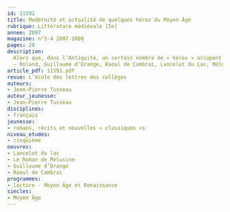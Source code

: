 ```yaml
---
id: 11591
title: Modernité et actualité de quelques héros du Moyen Âge
rubrique: Littérature médiévale [5e]
annee: 2007
magazine: n°3-4 2007-2008
pages: 20
description: 
  Alors que, dans l’Antiquité, un certain nombre de « héros » occupent une place intermédiaire entre les dieux et les humains, le héros médiéval relève sans ambiguïté de la catégorie humaine, même si, par sa naissance et son histoire personnelle, il est parfois auréolé d’un certain mystère (fils du diable comme Merlin, enlevé et élevé par une fée comme Lancelot) et de quelques particularités hors du commun. Les héros que nous propose la littérature médiévale ont pour caractéristiques d’être de haut rang, ancrés géographiquement dans un espace défini et, qu’ils soient inspirés ou non de personnages historiques réels, d’être porteurs ou révélateurs des valeurs de l’époque à laquelle ils apparaissent. S’ils ont survécu, c’est que, au moins partiellement, ils sont aussi révélateurs d’une problématique contemporaine. C’est à cette recherche que nous invitent quelques héros épiques ou courtois. Pour chacun d’eux, cet article s’efforce de dégager – l’ancrage géographique, les valeurs ou la problématique d’une époque, l’actualité de ces valeurs ou de cette problématique – 
  – Roland, Guillaume d’Orange, Raoul de Cambrai, Lancelot du Lac, Mélusine.
article_pdf: 11591.pdf
revue: L’école des lettres des collèges
auteurs:
- Jean-Pierre Tusseau
auteur_jeunesse:
- Jean-Pierre Tusseau
disciplines:
- français
jeunesse:
- romans, récits et nouvelles « classiques »s
niveau_etudes:
- cinquième
oeuvres:
- Lancelot du lac
- Le Roman de Mélusine
- Guillaume d’Orange
- Raoul de Cambrai
programmes:
- lecture - Moyen Âge et Renaissance
siecles:
- Moyen Âge
---
```

